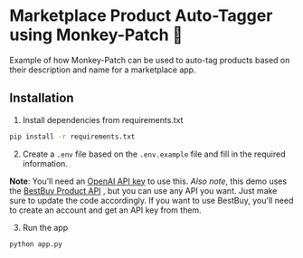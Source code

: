 # Marketplace Product Auto-Tagger using Monkey-Patch 🙈 

Example of how Monkey-Patch can be used to auto-tag products based on their description and name for a marketplace app.

## Installation

1. Install dependencies from requirements.txt

```bash
pip install -r requirements.txt
```

2. Create a `.env` file based on the `.env.example` file and fill in the required information. 

**Note**: You'll need an [OpenAI API key](https://openai.com/blog/openai-api) to use this. *Also note*, this demo uses the [BestBuy Product API](https://bestbuyapis.github.io/api-documentation/#products-api) , but you can use any API you want. Just make sure to update the code accordingly. If you want to use BestBuy, you'll need to create an account and get an API key from them.

3. Run the app

```bash
python app.py
```


